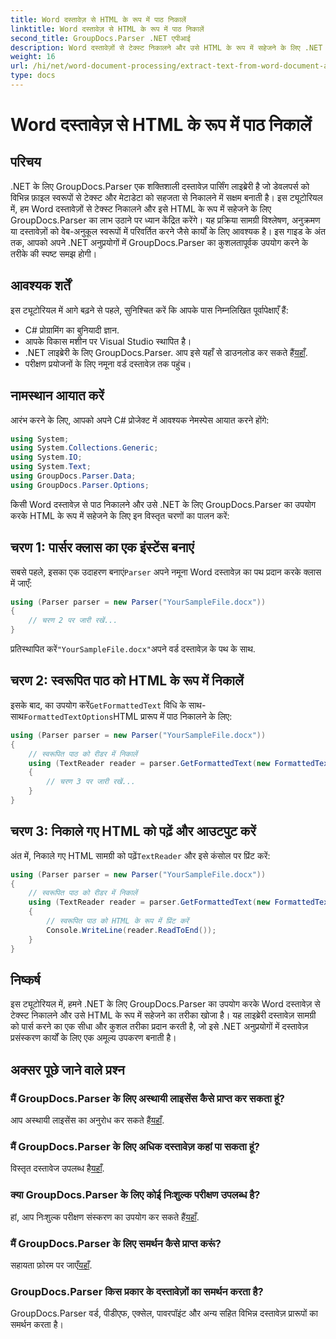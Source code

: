 ```yaml
---
title: Word दस्तावेज़ से HTML के रूप में पाठ निकालें
linktitle: Word दस्तावेज़ से HTML के रूप में पाठ निकालें
second_title: GroupDocs.Parser .NET एपीआई
description: Word दस्तावेज़ों से टेक्स्ट निकालने और उसे HTML के रूप में सहेजने के लिए .NET के लिए GroupDocs.Parser का उपयोग करना सीखें। कोड उदाहरणों के साथ चरण-दर-चरण ट्यूटोरियल।
weight: 16
url: /hi/net/word-document-processing/extract-text-from-word-document-as-html/
type: docs
---
```

# Word दस्तावेज़ से HTML के रूप में पाठ निकालें

## परिचय
.NET के लिए GroupDocs.Parser एक शक्तिशाली दस्तावेज़ पार्सिंग लाइब्रेरी है जो डेवलपर्स को विभिन्न फ़ाइल स्वरूपों से टेक्स्ट और मेटाडेटा को सहजता से निकालने में सक्षम बनाती है। इस ट्यूटोरियल में, हम Word दस्तावेज़ों से टेक्स्ट निकालने और इसे HTML के रूप में सहेजने के लिए GroupDocs.Parser का लाभ उठाने पर ध्यान केंद्रित करेंगे। यह प्रक्रिया सामग्री विश्लेषण, अनुक्रमण या दस्तावेज़ों को वेब-अनुकूल स्वरूपों में परिवर्तित करने जैसे कार्यों के लिए आवश्यक है। इस गाइड के अंत तक, आपको अपने .NET अनुप्रयोगों में GroupDocs.Parser का कुशलतापूर्वक उपयोग करने के तरीके की स्पष्ट समझ होगी।
## आवश्यक शर्तें
इस ट्यूटोरियल में आगे बढ़ने से पहले, सुनिश्चित करें कि आपके पास निम्नलिखित पूर्वापेक्षाएँ हैं:
- C# प्रोग्रामिंग का बुनियादी ज्ञान.
- आपके विकास मशीन पर Visual Studio स्थापित है।
-  .NET लाइब्रेरी के लिए GroupDocs.Parser. आप इसे यहाँ से डाउनलोड कर सकते हैं[यहाँ](https://releases.groupdocs.com/parser/net/).
- परीक्षण प्रयोजनों के लिए नमूना वर्ड दस्तावेज़ तक पहुंच।
## नामस्थान आयात करें
आरंभ करने के लिए, आपको अपने C# प्रोजेक्ट में आवश्यक नेमस्पेस आयात करने होंगे:
```csharp
using System;
using System.Collections.Generic;
using System.IO;
using System.Text;
using GroupDocs.Parser.Data;
using GroupDocs.Parser.Options;
```
किसी Word दस्तावेज़ से पाठ निकालने और उसे .NET के लिए GroupDocs.Parser का उपयोग करके HTML के रूप में सहेजने के लिए इन विस्तृत चरणों का पालन करें:
## चरण 1: पार्सर क्लास का एक इंस्टेंस बनाएं
 सबसे पहले, इसका एक उदाहरण बनाएं`Parser` अपने नमूना Word दस्तावेज़ का पथ प्रदान करके क्लास में जाएँ:
```csharp
using (Parser parser = new Parser("YourSampleFile.docx"))
{
    // चरण 2 पर जारी रखें...
}
```
 प्रतिस्थापित करें`"YourSampleFile.docx"`अपने वर्ड दस्तावेज़ के पथ के साथ.
## चरण 2: स्वरूपित पाठ को HTML के रूप में निकालें
 इसके बाद, का उपयोग करें`GetFormattedText` विधि के साथ-साथ`FormattedTextOptions`HTML प्रारूप में पाठ निकालने के लिए:
```csharp
using (Parser parser = new Parser("YourSampleFile.docx"))
{
    // स्वरूपित पाठ को रीडर में निकालें
    using (TextReader reader = parser.GetFormattedText(new FormattedTextOptions(FormattedTextMode.Html)))
    {
        // चरण 3 पर जारी रखें...
    }
}
```
## चरण 3: निकाले गए HTML को पढ़ें और आउटपुट करें
 अंत में, निकाले गए HTML सामग्री को पढ़ें`TextReader` और इसे कंसोल पर प्रिंट करें:
```csharp
using (Parser parser = new Parser("YourSampleFile.docx"))
{
    // स्वरूपित पाठ को रीडर में निकालें
    using (TextReader reader = parser.GetFormattedText(new FormattedTextOptions(FormattedTextMode.Html)))
    {
        // स्वरूपित पाठ को HTML के रूप में प्रिंट करें
        Console.WriteLine(reader.ReadToEnd());
    }
}
```
## निष्कर्ष
इस ट्यूटोरियल में, हमने .NET के लिए GroupDocs.Parser का उपयोग करके Word दस्तावेज़ से टेक्स्ट निकालने और उसे HTML के रूप में सहेजने का तरीका खोजा है। यह लाइब्रेरी दस्तावेज़ सामग्री को पार्स करने का एक सीधा और कुशल तरीका प्रदान करती है, जो इसे .NET अनुप्रयोगों में दस्तावेज़ प्रसंस्करण कार्यों के लिए एक अमूल्य उपकरण बनाती है।

## अक्सर पूछे जाने वाले प्रश्न
### मैं GroupDocs.Parser के लिए अस्थायी लाइसेंस कैसे प्राप्त कर सकता हूं?
 आप अस्थायी लाइसेंस का अनुरोध कर सकते हैं[यहाँ](https://purchase.groupdocs.com/temporary-license/).
### मैं GroupDocs.Parser के लिए अधिक दस्तावेज़ कहां पा सकता हूं?
 विस्तृत दस्तावेज उपलब्ध है[यहाँ](https://tutorials.groupdocs.com/parser/net/).
### क्या GroupDocs.Parser के लिए कोई निःशुल्क परीक्षण उपलब्ध है?
 हां, आप निःशुल्क परीक्षण संस्करण का उपयोग कर सकते हैं[यहाँ](https://releases.groupdocs.com/).
### मैं GroupDocs.Parser के लिए समर्थन कैसे प्राप्त करूं?
 सहायता फ़ोरम पर जाएँ[यहाँ](https://forum.groupdocs.com/c/parser/17).
### GroupDocs.Parser किस प्रकार के दस्तावेज़ों का समर्थन करता है?
GroupDocs.Parser वर्ड, पीडीएफ, एक्सेल, पावरपॉइंट और अन्य सहित विभिन्न दस्तावेज़ प्रारूपों का समर्थन करता है।